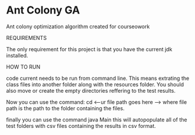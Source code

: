 # Ant Colony GA
Ant colony optimization algorithm created for courseowork

REQUIREMENTS

The only requirement for this project is that you have the current jdk installed.

HOW TO RUN

code current needs to be run from command line. 
This means extrating the class files into another folder along with the resources folder. 
You should also move or create the empty directories reffering to the test results. 

Now you can use the command:
cd <--ur file path goes here -->
where file path is the path to the folder containing the files.

finally you can use the command 
java Main
this will autopopulate all of the test folders with csv files containing the results in csv format.
